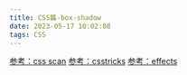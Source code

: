 ```yaml
---
title: CSS篇-box-shadow
date: 2023-05-17 10:02:08
tags: CSS
---
```


[参考：css scan](https://getcssscan.com/css-box-shadow-examples)
[参考：csstricks](https://css-tricks.com/almanac/properties/b/box-shadow/)
[参考：effects](https://blog.logrocket.com/three-ways-style-css-box-shadow-effects/)